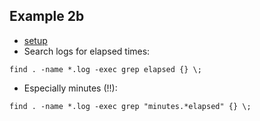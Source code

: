 
## Example 2b

* [setup](./Example2b_setup.md) 
* Search logs for elapsed times:

```
find . -name *.log -exec grep elapsed {} \; 
```

* Especially minutes (!!):

```
find . -name *.log -exec grep "minutes.*elapsed" {} \; 
```
